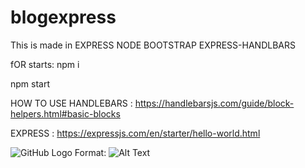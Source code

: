 # blogexpress

This is made  in EXPRESS NODE BOOTSTRAP EXPRESS-HANDLBARS


fOR  starts:
npm i 


npm start


HOW TO USE HANDLEBARS :   https://handlebarsjs.com/guide/block-helpers.html#basic-blocks


EXPRESS :  https://expressjs.com/en/starter/hello-world.html



![GitHub Logo](/images/logo.png)
Format: ![Alt Text](url)
